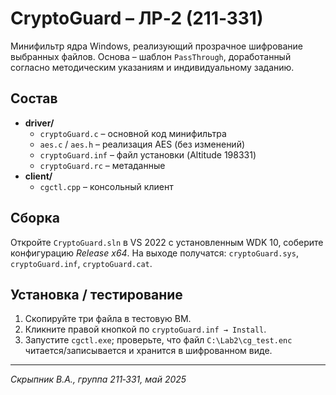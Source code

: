 
# CryptoGuard – ЛР‑2 (211‑331)

Минифильтр ядра Windows, реализующий прозрачное шифрование выбранных файлов.
Основа – шаблон `PassThrough`, доработанный согласно методическим указаниям
и индивидуальному заданию.

## Состав

* **driver/**
  * `cryptoGuard.c` – основной код минифильтра
  * `aes.c` / `aes.h` – реализация AES (без изменений)
  * `cryptoGuard.inf` – файл установки (Altitude 198331)
  * `cryptoGuard.rc` – метаданные
* **client/**
  * `cgctl.cpp` – консольный клиент

## Сборка

Откройте `CryptoGuard.sln` в VS 2022 с установленным WDK 10, соберите
конфигурацию *Release x64*. На выходе получатся:
`cryptoGuard.sys`, `cryptoGuard.inf`, `cryptoGuard.cat`.

## Установка / тестирование

1. Скопируйте три файла в тестовую ВМ.
2. Кликните правой кнопкой по `cryptoGuard.inf → Install`.
3. Запустите `cgctl.exe`; проверьте, что файл `C:\Lab2\cg_test.enc`
   читается/записывается и хранится в шифрованном виде.

---
_Скрыпник В.А., группа 211‑331, май 2025_

